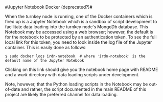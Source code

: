 #Jupyter Notebook Docker (deprecated?)#

When the turnkey node is running, one of the Docker containers which is fired up is a Jupyter Notebook which is a sandbox of script development to facilitate data loading into the turnkey node's MongoDb database. This Notebook may be accessed using a web browser; however, the default is for the notebook to be protected by an authentication token. To see the full local link for this token, you need to look inside the log file of the Jupyter container. This is easily done as follows:

```
$ sudo docker logs irdn-notebook  # where 'irdn-notebook' is the default name of the Jupyter Notebook
```
Clicking on this link should give you the notebook home page with README and a *work* directory with data loading scripts under development.

Note, however, that the Python loading scripts in the Notebook may be out-of-date and rather, the script documented in the main README of this project are likely the preferred channel for data loading.